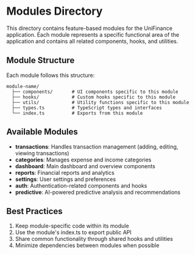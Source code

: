 # Modules Directory

This directory contains feature-based modules for the UniFinance application. Each module represents a specific functional area of the application and contains all related components, hooks, and utilities.

## Module Structure

Each module follows this structure:

```
module-name/
  ├── components/       # UI components specific to this module
  ├── hooks/            # Custom hooks specific to this module
  ├── utils/            # Utility functions specific to this module
  ├── types.ts          # TypeScript types and interfaces
  └── index.ts          # Exports from this module
```

## Available Modules

- **transactions**: Handles transaction management (adding, editing, viewing transactions)
- **categories**: Manages expense and income categories
- **dashboard**: Main dashboard and overview components
- **reports**: Financial reports and analytics
- **settings**: User settings and preferences
- **auth**: Authentication-related components and hooks
- **predictive**: AI-powered predictive analysis and recommendations

## Best Practices

1. Keep module-specific code within its module
2. Use the module's index.ts to export public API
3. Share common functionality through shared hooks and utilities
4. Minimize dependencies between modules when possible

